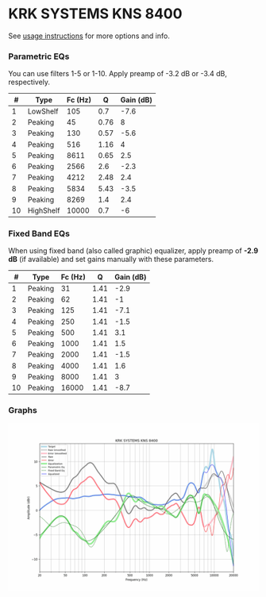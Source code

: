 # KRK SYSTEMS KNS 8400
See [usage instructions](https://github.com/jaakkopasanen/AutoEq#usage) for more options and info.

### Parametric EQs
You can use filters 1-5 or 1-10. Apply preamp of -3.2 dB or -3.4 dB, respectively.

|   # | Type      |   Fc (Hz) |    Q |   Gain (dB) |
|-----|-----------|-----------|------|-------------|
|   1 | LowShelf  |       105 | 0.7  |        -7.6 |
|   2 | Peaking   |        45 | 0.76 |         8   |
|   3 | Peaking   |       130 | 0.57 |        -5.6 |
|   4 | Peaking   |       516 | 1.16 |         4   |
|   5 | Peaking   |      8611 | 0.65 |         2.5 |
|   6 | Peaking   |      2566 | 2.6  |        -2.3 |
|   7 | Peaking   |      4212 | 2.48 |         2.4 |
|   8 | Peaking   |      5834 | 5.43 |        -3.5 |
|   9 | Peaking   |      8269 | 1.4  |         2.4 |
|  10 | HighShelf |     10000 | 0.7  |        -6   |

### Fixed Band EQs
When using fixed band (also called graphic) equalizer, apply preamp of **-2.9 dB** (if available) and set gains manually with these parameters.

|   # | Type    |   Fc (Hz) |    Q |   Gain (dB) |
|-----|---------|-----------|------|-------------|
|   1 | Peaking |        31 | 1.41 |        -2.9 |
|   2 | Peaking |        62 | 1.41 |        -1   |
|   3 | Peaking |       125 | 1.41 |        -7.1 |
|   4 | Peaking |       250 | 1.41 |        -1.5 |
|   5 | Peaking |       500 | 1.41 |         3.1 |
|   6 | Peaking |      1000 | 1.41 |         1.5 |
|   7 | Peaking |      2000 | 1.41 |        -1.5 |
|   8 | Peaking |      4000 | 1.41 |         1.6 |
|   9 | Peaking |      8000 | 1.41 |         3   |
|  10 | Peaking |     16000 | 1.41 |        -8.7 |

### Graphs
![](./KRK%20SYSTEMS%20KNS%208400.png)
